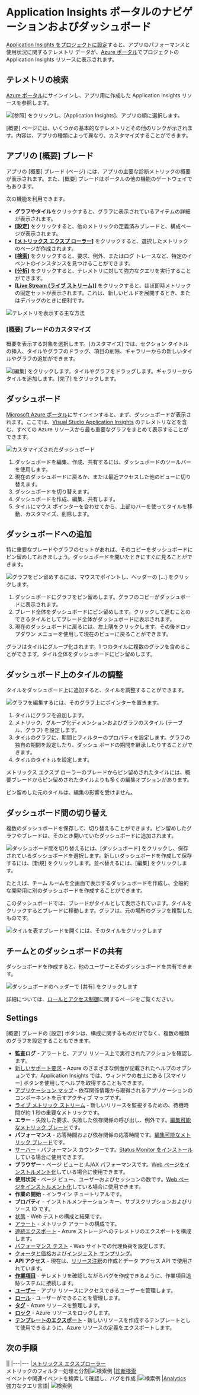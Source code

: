 <properties
	pageTitle="Application Insights ポータルの使用"
	description="Application Insights ポータルのメトリック、ダッシュボード、および設定。"
	services="application-insights"
    documentationCenter=""
	authors="alancameronwills"
	manager="douge"/>

<tags
	ms.service="application-insights"
	ms.workload="tbd"
	ms.tgt_pltfrm="ibiza"
	ms.devlang="multiple"
	ms.topic="article" 
	ms.date="07/30/2016"
	ms.author="awills"/>

# Application Insights ポータルのナビゲーションおよびダッシュボード

[Application Insights をプロジェクトに設定](app-insights-overview.md)すると、アプリのパフォーマンスと使用状況に関するテレメトリ データが、[Azure ポータル](https://portal.azure.com)でプロジェクトの Application Insights リソースに表示されます。

## テレメトリの検索

[Azure ポータル](https://portal.azure.com)にサインインし、アプリ用に作成した Application Insights リソースを参照します。

![[参照] をクリックし、[Application Insights]、アプリの順に選択します。](./media/app-insights-dashboards/00-start.png)

[概要] ページには、いくつかの基本的なテレメトリとその他のリンクが示されます。内容は、アプリの種類によって異なり、カスタマイズすることができます。


## アプリの [概要] ブレード

アプリの [概要] ブレード (ページ) には、アプリの主要な診断メトリックの概要が表示されます。また、[概要] ブレードはポータルの他の機能のゲートウェイでもあります。

次の機能を利用できます。

* **グラフやタイル**をクリックすると、グラフに表示されているアイテムの詳細が表示されます。
* **[設定]** をクリックすると、他のメトリックの定義済みブレードと、構成ページが表示されます。
* [**[メトリックス エクスプ ローラー]**](app-insights-metrics-explorer.md) をクリックすると、選択したメトリックのページが作成されます。
* [**[検索]**](app-insights-diagnostic-search.md) をクリックすると、要求、例外、またはログ トレースなど、特定のイベントのインスタンスを見つけることができます。
* [**[分析]**](app-insights-analytics.md) をクリックすると、テレメトリに対して強力なクエリを実行することができます。
* [**[Live Stream (ライブ ストリーム)]**](app-insights-metrics-explorer.md#live-stream) をクリックすると、ほぼ即時メトリックの固定セットが表示されます。これは、新しいビルドを展開するとき、またはデバッグのときに便利です。


![テレメトリを表示する主な方法](./media/app-insights-dashboards/010-oview.png)


### [概要] ブレードのカスタマイズ 

概要を表示する対象を選択します。[カスタマイズ] では、セクション タイトルの挿入、タイルやグラフのドラッグ、項目の削除、ギャラリーからの新しいタイルやグラフの追加ができます。

![[編集] をクリックします。タイルやグラフをドラッグします。ギャラリーからタイルを追加します。[完了] をクリックします。](./media/app-insights-dashboards/020-customize.png)

## ダッシュボード

[Microsoft Azure ポータル](https://portal.azure.com)にサインインすると、まず、ダッシュボードが表示されます。ここでは、[Visual Studio Application Insights](app-insights-overview.md) のテレメトリなどを含む、すべての Azure リソースから最も重要なグラフをまとめて表示することができます。
 

![カスタマイズされたダッシュボード](./media/app-insights-dashboards/31.png)


1. ダッシュボードを編集、作成、共有するには、ダッシュボードのツールバーを使用します。
2. 現在のダッシュボードに戻るか、または最近アクセスした他のビューに切り替えます。
3. ダッシュボードを切り替えます。
4. ダッシュボードを作成、編集、共有します。
5. タイルにマウス ポインターを合わせてから、上部のバーを使ってタイルを移動、カスタマイズ、削除します。

## ダッシュボードへの追加

特に重要なブレードやグラフのセットがあれば、そのコピーをダッシュボードにピン留めしておきましょう。ダッシュボードを開いたときにすぐに見ることができます。

![グラフをピン留めするには、マウスでポイントし、ヘッダーの [...] をクリックします。](./media/app-insights-dashboards/33.png)

1. ダッシュボードにグラフをピン留めします。グラフのコピーがダッシュボードに表示されます。
2. ブレード全体をダッシュボードにピン留めします。クリックして進むことのできるタイルとしてブレード全体がダッシュボードに表示されます。
3. 現在のダッシュボードに戻るには、左上隅をクリックします。その後ドロップダウン メニューを使用して現在のビューに戻ることができます。

グラフはタイルにグループ化されます。1 つのタイルに複数のグラフを含めることができます。タイル全体をダッシュボードにピン留めします。

## ダッシュボード上のタイルの調整

タイルをダッシュボード上に追加すると、タイルを調整することができます。

![グラフを編集するには、そのグラフ上にポインターを置きます。](./media/app-insights-dashboards/36.png)

1. タイルにグラフを追加します。
2. メトリック、グループ化ディメンションおよびグラフのスタイル (テーブル、グラフ) を設定します。
3. タイルのグラフに、期間とフィルターのプロパティを設定します。グラフの独自の期間を設定したり、ダッシュ ボードの期間を継承したりすることができます。
4. タイルのタイトルを設定します。

メトリックス エクスプ ローラーのブレードからピン留めされたタイルには、概要ブレードからピン留めされたタイルよりも多くの編集オプションがあります。

ピン留めした元のタイルは、編集の影響を受けません。


## ダッシュボード間の切り替え

複数のダッシュボードを保存して、切り替えることができます。ピン留めしたグラフやブレードは、そのとき開いていたダッシュボードに追加されます。

![ダッシュボード間を切り替えるには、[ダッシュボード] をクリックし、保存されているダッシュボードを選択します。新しいダッシュボードを作成して保存するには、[新規] をクリックします。並べ替えるには、[編集] をクリックします。](./media/app-insights-dashboards/32.png)

たとえば、チーム ルームを全画面で表示するダッシュボードを作成し、全般的な開発用に別のダッシュボードを作成することができます。


このダッシュボードでは、ブレードがタイルとして表示されています。タイルをクリックするとブレードに移動します。グラフは、元の場所のグラフを複製したものです。

![タイルを表すブレードを開くには、そのタイルをクリックします](./media/app-insights-dashboards/35.png)


## チームとのダッシュボードの共有

ダッシュボードを作成すると、他のユーザーとそのダッシュボードを共有できます。


![ダッシュボードのヘッダーで [共有] をクリックします](./media/app-insights-dashboards/41.png)

詳細については、[ロールとアクセス制御](app-insights-resources-roles-access-control.md)に関するページをご覧ください。

## Settings

[概要] ブレードの [設定] ボタンは、構成に関するものだけでなく、複数の種類のグラフを設定することもできます。

* **監査ログ** - アラートと、アプリ リソース上で実行されたアクションを確認します。
* [新しいサポート要求](app-insights-get-dev-support.md) - Azure のさまざまな側面が記載されたヘルプのオプションです。Application Insights では、ウィンドウの右上にある [スマイリー] ボタンを使用してヘルプを取得することもできます。
* [アプリケーション マップ](app-insights-dependencies.md#application-map) - 依存関係情報から取得されるアプリケーションのコンポーネントを示すアクティブ マップです。
* [ライブ メトリック ストリーム](app-insights-metrics-explorer.md#live-metrics-stream) - 新しいリリースを監視するための、待機時間が約 1 秒の重要なメトリックです。
* **エラー** - 失敗した要求、失敗した依存関係の呼び出し、例外です。[編集可能なメトリック ブレード](app-insights-metrics-explorer.md)です。
* **パフォーマンス** - 応答時間および依存関係の応答時間です。[編集可能なメトリック ブレード](app-insights-metrics-explorer.md)です。
* [サーバー](app-insights-web-monitor-performance.md) - パフォーマンス カウンターです。[Status Monitor をインストール](app-insights-monitor-performance-live-website-now.md)している場合に使用できます。
* **ブラウザー** - ページ ビューと AJAX パフォーマンスです。[Web ページをインストルメント化](app-insights-javascript.md)している場合に使用できます。
* **使用状況** - ページ ビュー、ユーザーおよびセッションの数です。[Web ページをインストルメント化](app-insights-javascript.md)している場合に使用できます。
* **作業の開始** - インライン チュートリアルです。
* **プロパティ** - インストルメンテーション キー、サブスクリプションおよびリソース ID です。
* [状態](app-insights-monitor-web-app-availability.md) - Web テストの構成と結果です。
* [アラート](app-insights-alerts.md) - メトリック アラートの構成です。
* [連続エクスポート](app-insights-export-telemetry.md) - Azure ストレージへのテレメトリのエクスポートを構成します。
* [パフォーマンス テスト](app-insights-monitor-web-app-availability.md#performance-tests) - Web サイトでの代理負荷を設定します。
* [クォータと価格](app-insights-pricing.md)および[インジェスト サンプリング](app-insights-sampling.md)。
* **API アクセス** - 現在は、[リリース注釈](app-insights-annotations.md)の作成とデータ アクセス API で使用されています。
* [**作業項目**](app-insights-diagnostic-search.md#create-work-item) - テレメトリを確認しながらバグを作成できるように、作業項目追跡システムに接続します。
* [**ユーザー**](app-insights-resources-roles-access-control.md) - アプリ リソースにアクセスできるユーザーを管理します。
* [**ロール**](app-insights-resources-roles-access-control.md) - ユーザーができることを管理します。
* [**タグ**](..\resource-group-using-tags.md) - Azure リソースを整理します。
* [**ロック**](..\resource-group-lock-resources.md) - Azure リソースをロックします。
* [**テンプレートのエクスポート**](app-insights-powershell.md) - 新しいリソースを作成するテンプレートとして使用できるように、Azure リソースの定義をエクスポートします。

## 次の手順

||
|---|---
|[メトリックス エクスプローラー](app-insights-metrics-explorer.md)<br/>メトリックのフィルター処理と分割|![検索例](./media/app-insights-dashboards/64.png)
|[診断検索](app-insights-diagnostic-search.md)<br/>イベントや関連イベントを検索して確認し、バグを作成 |![検索例](./media/app-insights-dashboards/61.png)
|[Analytics](app-insights-analytics.md)<br/>強力なクエリ言語| ![検索例](./media/app-insights-dashboards/63.png)

<!---HONumber=AcomDC_0803_2016-->